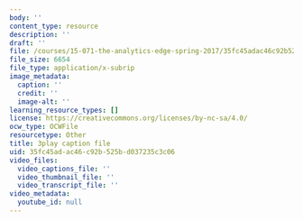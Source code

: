 ```yaml
---
body: ''
content_type: resource
description: ''
draft: ''
file: /courses/15-071-the-analytics-edge-spring-2017/35fc45adac46c92b525bd037235c3c06_xPneVSOZERk.srt
file_size: 6654
file_type: application/x-subrip
image_metadata:
  caption: ''
  credit: ''
  image-alt: ''
learning_resource_types: []
license: https://creativecommons.org/licenses/by-nc-sa/4.0/
ocw_type: OCWFile
resourcetype: Other
title: 3play caption file
uid: 35fc45ad-ac46-c92b-525b-d037235c3c06
video_files:
  video_captions_file: ''
  video_thumbnail_file: ''
  video_transcript_file: ''
video_metadata:
  youtube_id: null
---
```

